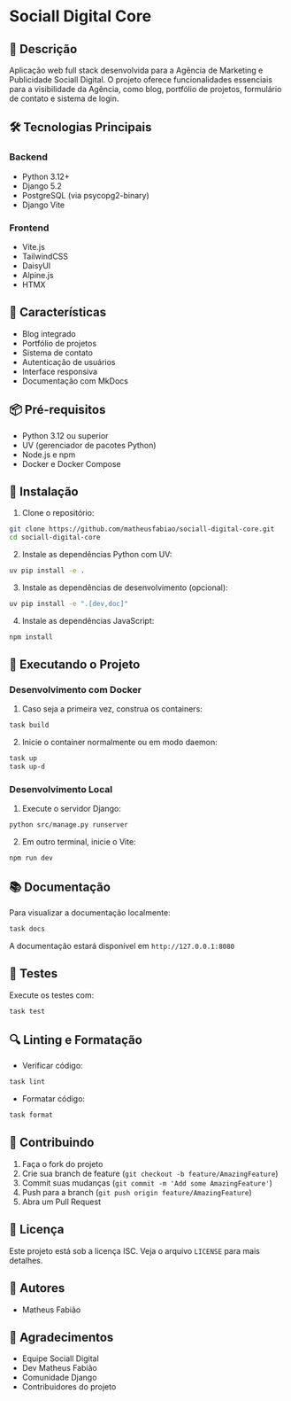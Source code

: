 # Sociall Digital Core

## 📝 Descrição
Aplicação web full stack desenvolvida para a Agência de Marketing e Publicidade Sociall Digital. O projeto oferece funcionalidades essenciais para a visibilidade da Agência, como blog, portfólio de projetos, formulário de contato e sistema de login.

## 🛠️ Tecnologias Principais

### Backend
- Python 3.12+
- Django 5.2
- PostgreSQL (via psycopg2-binary)
- Django Vite

### Frontend
- Vite.js
- TailwindCSS
- DaisyUI
- Alpine.js
- HTMX

## 🚀 Características
- Blog integrado
- Portfólio de projetos
- Sistema de contato
- Autenticação de usuários
- Interface responsiva
- Documentação com MkDocs

## 📦 Pré-requisitos
- Python 3.12 ou superior
- UV (gerenciador de pacotes Python)
- Node.js e npm
- Docker e Docker Compose

## 🔧 Instalação

1. Clone o repositório:
```bash
git clone https://github.com/matheusfabiao/sociall-digital-core.git
cd sociall-digital-core
```

2. Instale as dependências Python com UV:
```bash
uv pip install -e .
```

3. Instale as dependências de desenvolvimento (opcional):
```bash
uv pip install -e ".[dev,doc]"
```

4. Instale as dependências JavaScript:
```bash
npm install
```

## 🚀 Executando o Projeto

### Desenvolvimento com Docker

1. Caso seja a primeira vez, construa os containers:
```bash
task build
```

2. Inicie o container normalmente ou em modo daemon:
```bash
task up
task up-d
```

### Desenvolvimento Local

1. Execute o servidor Django:
```bash
python src/manage.py runserver
```

2. Em outro terminal, inicie o Vite:
```bash
npm run dev
```

## 📚 Documentação
Para visualizar a documentação localmente:
```bash
task docs
```
A documentação estará disponível em `http://127.0.0.1:8080`

## 🧪 Testes
Execute os testes com:
```bash
task test
```

## 🔍 Linting e Formatação
- Verificar código:
```bash
task lint
```

- Formatar código:
```bash
task format
```

## 🤝 Contribuindo
1. Faça o fork do projeto
2. Crie sua branch de feature (`git checkout -b feature/AmazingFeature`)
3. Commit suas mudanças (`git commit -m 'Add some AmazingFeature'`)
4. Push para a branch (`git push origin feature/AmazingFeature`)
5. Abra um Pull Request

## 📄 Licença
Este projeto está sob a licença ISC. Veja o arquivo `LICENSE` para mais detalhes.

## 👥 Autores
- Matheus Fabião

## 🙏 Agradecimentos
- Equipe Sociall Digital
- Dev Matheus Fabião
- Comunidade Django
- Contribuidores do projeto